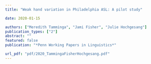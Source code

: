 ```yaml
---
title: "Weak hand variation in Philadelphia ASL: A pilot study"

date: 2020-01-15

authors: ["Meredith Tamminga", "Jami Fisher", "Julie Hochgesang"]
publication_types: ["2"]
abstract: ""
featured: false
publication: "*Penn Working Papers in Linguistics*"

url_pdf: "pdf/2020_TammingaFisherHochgesang.pdf"
---
```


